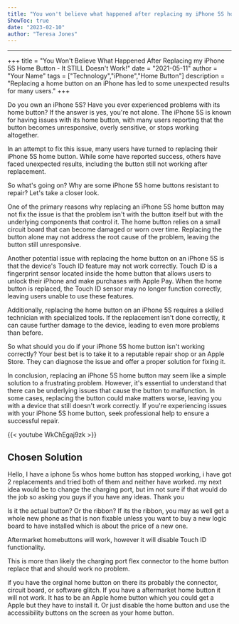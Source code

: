 ```yaml
---
title: "You won't believe what happened after replacing my iPhone 5S home button - it STILL doesn't work!"
ShowToc: true 
date: "2023-02-10"
author: "Teresa Jones"
---
```

*****
+++ 
title = "You Won't Believe What Happened After Replacing my iPhone 5S Home Button - It STILL Doesn't Work!" 
date = "2021-05-11" 
author = "Your Name" 
tags = ["Technology","iPhone","Home Button"] 
description = "Replacing a home button on an iPhone has led to some unexpected results for many users." 
+++ 

Do you own an iPhone 5S? Have you ever experienced problems with its home button? If the answer is yes, you're not alone. The iPhone 5S is known for having issues with its home button, with many users reporting that the button becomes unresponsive, overly sensitive, or stops working altogether.

In an attempt to fix this issue, many users have turned to replacing their iPhone 5S home button. While some have reported success, others have faced unexpected results, including the button still not working after replacement.

So what's going on? Why are some iPhone 5S home buttons resistant to repair? Let's take a closer look.

One of the primary reasons why replacing an iPhone 5S home button may not fix the issue is that the problem isn't with the button itself but with the underlying components that control it. The home button relies on a small circuit board that can become damaged or worn over time. Replacing the button alone may not address the root cause of the problem, leaving the button still unresponsive.

Another potential issue with replacing the home button on an iPhone 5S is that the device's Touch ID feature may not work correctly. Touch ID is a fingerprint sensor located inside the home button that allows users to unlock their iPhone and make purchases with Apple Pay. When the home button is replaced, the Touch ID sensor may no longer function correctly, leaving users unable to use these features.

Additionally, replacing the home button on an iPhone 5S requires a skilled technician with specialized tools. If the replacement isn't done correctly, it can cause further damage to the device, leading to even more problems than before.

So what should you do if your iPhone 5S home button isn't working correctly? Your best bet is to take it to a reputable repair shop or an Apple Store. They can diagnose the issue and offer a proper solution for fixing it.

In conclusion, replacing an iPhone 5S home button may seem like a simple solution to a frustrating problem. However, it's essential to understand that there can be underlying issues that cause the button to malfunction. In some cases, replacing the button could make matters worse, leaving you with a device that still doesn't work correctly. If you're experiencing issues with your iPhone 5S home button, seek professional help to ensure a successful repair.

{{< youtube WkChEgaj9zk >}} 



## Chosen Solution
 Hello,
I have a iphone 5s whos home button has stopped working, i have got 2 replacements and tried both of them and neither have worked. my next idea would be to change the charging port, but im not sure if that would do the job so asking you guys if you have any ideas.
Thank you

 Is it the actual button? Or the ribbon? If its the ribbon, you may as well get a whole new phone as that is non fixable unless you want to buy a new logic board to have installed which is about the price of a new one.

 Aftermarket homebuttons will work, however it will disable Touch ID functionality.

 This is more than likely the charging port flex connector to the home button replace that and should work no problem.

 if you have the orginal home button on there its probably the connector, circuit board, or software glitch.
If you have a aftermarket home button it will not work. It has to be an Apple home button which you could get a Apple but they have to install it. Or just disable the home button and use the accessibility buttons on the screen as your home button.




